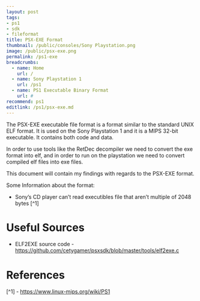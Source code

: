 ```yaml
---
layout: post
tags: 
- ps1
- sdk
- fileformat
title: PSX-EXE Format
thumbnail: /public/consoles/Sony Playstation.png
image: /public/psx-exe.png
permalink: /ps1-exe
breadcrumbs:
  - name: Home
    url: /
  - name: Sony Playstation 1
    url: /ps1
  - name: PS1 Executable Binary Format
    url: #
recommend: ps1
editlink: /ps1/psx-exe.md
---
```


The PSX-EXE executable file format is a format similar to the standard UNIX ELF format. 
It is used on the Sony Playstation 1 and it is a MIPS 32-bit executable. It contains both code and data.

In order to use tools like the RetDec decompiler we need to convert the exe format into elf, and in order to run on the playstation we need to convert compiled elf files into exe files.

This document will contain my findings with regards to the PSX-EXE format.

Some Information about the format:
* Sony’s CD player can’t read executibles file that aren’t multiple of 2048 bytes [^1]

# Useful Sources
* ELF2EXE source code - https://github.com/cetygamer/psxsdk/blob/master/tools/elf2exe.c

# References

[^1] - https://www.linux-mips.org/wiki/PS1

